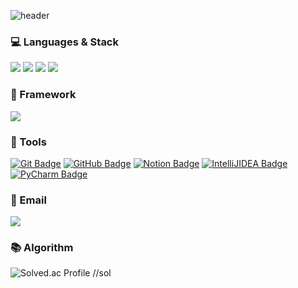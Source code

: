 ![header](https://capsule-render.vercel.app/api?type=Waving&color=B9EEFF&height=300&section=header&text=S-minii%20&fontSize=90)

<div align="left">

### 💻 Languages & Stack
<img src="https://img.shields.io/badge/Java-007396?style=flat&logo=OpenJDK&logoColor=white"/>
<img src="https://img.shields.io/badge/Python-3776AB?style=flat-square&logo=Python&logoColor=white"/>
<img src="https://img.shields.io/badge/MySql-4479A1?style=flat&logo=MySQL&logoColor=white" />
<img src="https://img.shields.io/badge/MariaDB-003545?style=flat&logo=MariaDB&logoColor=white" />


### 🎨 Framework
<img src="https://img.shields.io/badge/Spring-6DB33F?style=flat-square&logo=Spring&logoColor=white"/>


### 🔨 Tools
[![Git Badge](https://img.shields.io/badge/-Git-F05032?style=flat-square&logo=git&logoColor=white&link=https://git-scm.com/)](https://git-scm.com/)
[![GitHub Badge](https://img.shields.io/badge/-GitHub-181717?style=flat-square&logo=github&logoColor=white&link=https://github.com/)](https://github.com/)
[![Notion Badge](https://img.shields.io/badge/-Notion-181717?style=flat-square&logo=Notion&logoColor=white&link=https://www.notion.so//)](https://www.notion.so//)
[![IntelliJIDEA Badge](https://img.shields.io/badge/-IntelliJ-000000?style=flat-square&logo=IntelliJIDEA&logoColor=white&link=https://www.jetbrains.com//)](https://www.jetbrains.com//)
[![PyCharm Badge](https://img.shields.io/badge/-PyCharm-000000?style=flat-square&logo=PyCharm&logoColor=white&link=https://www.jetbrains.com/pycharm/)](https://www.jetbrains.com/pycharm/)

### 📧 Email
<a href="mailto:smini.yun@gmail.com" target="_blank"><img src="https://img.shields.io/badge/Gmail-EA4335?style=flat-square&logoGmail&logoColor=white" ></a>

### 📚 Algorithm

![Solved.ac Profile](http://mazassumnida.wtf/api/v2/generate_badge?boj=yun2044992) //sol

</div>
